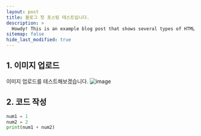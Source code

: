 ```yaml
---
layout: post
title: 블로그 첫 포스팅 테스트입니다.
description: >
  Howdy! This is an example blog post that shows several types of HTML content supported in this theme.
sitemap: false
hide_last_modified: true
---
```

## 1. 이미지 업로드

이미지 업로드를 테스트해보겠습니다.
![image](https://user-images.githubusercontent.com/107903417/224620481-313793a0-0e39-4669-9821-f380d3297cce.png)
## 2. 코드 작성

~~~python
num1 = 1
num2 = 2
print(num1 + num2)
~~~
